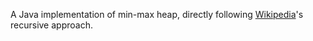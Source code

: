 A Java implementation of min-max heap, directly following [Wikipedia](https://en.wikipedia.org/wiki/Min-max_heap)'s recursive approach.
